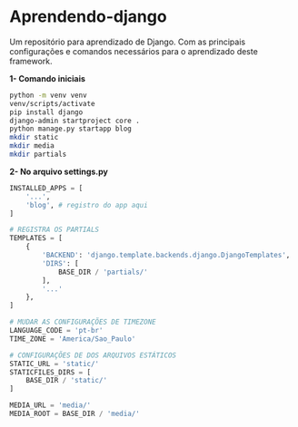 # Aprendendo-django
Um repositório para aprendizado de Django. Com as principais configurações e comandos necessários para o aprendizado deste framework.

**1- Comando iniciais**
```bash
python -m venv venv
venv/scripts/activate
pip install django
django-admin startproject core .
python manage.py startapp blog
mkdir static
mkdir media
mkdir partials
```

**2- No arquivo settings.py**
```python
INSTALLED_APPS = [
    '...',
    'blog', # registro do app aqui
]

# REGISTRA OS PARTIALS
TEMPLATES = [
    {
        'BACKEND': 'django.template.backends.django.DjangoTemplates',
        'DIRS': [
            BASE_DIR / 'partials/'
        ],
        '...'
    },
]

# MUDAR AS CONFIGURAÇÕES DE TIMEZONE
LANGUAGE_CODE = 'pt-br'
TIME_ZONE = 'America/Sao_Paulo'

# CONFIGURAÇÕES DE DOS ARQUIVOS ESTÁTICOS
STATIC_URL = 'static/'
STATICFILES_DIRS = [
    BASE_DIR / 'static/'
]

MEDIA_URL = 'media/'
MEDIA_ROOT = BASE_DIR / 'media/'

```
